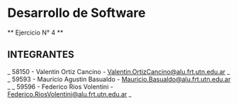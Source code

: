# Desarrollo de Software
** Ejercicio N° 4 **

## INTEGRANTES
_ 58150 - Valentin Ortiz Cancino - Valentin.OrtizCancino@alu.frt.utn.edu.ar _
_ 59593 - Mauricio Agustin Basualdo - Mauricio.Basualdo@alu.frt.utn.edu.ar _
_ 59596 - Federico Rios Volentini - Federico.RiosVolentini@alu.frt.utn.edu.ar _

